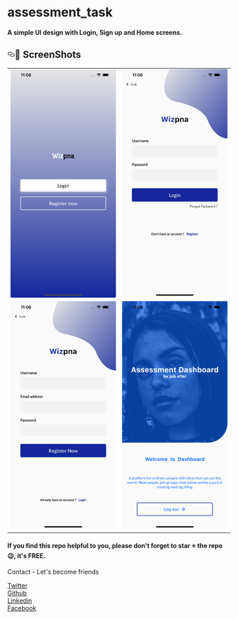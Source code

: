 # assessment_task

<h4>A simple UI design with Login, Sign up and Home screens.</h4>

<p align="center"><h2><a id="user-content--screenshots" class="anchor" aria-hidden="true" href="#-screenshots"><svg class="octicon octicon-link" viewBox="0 0 16 16" version="1.1" width="16" height="16" aria-hidden="true"><path fill-rule="evenodd" d="M4 9h1v1H4c-1.5 0-3-1.69-3-3.5S2.55 3 4 3h4c1.45 0 3 1.69 3 3.5 0 1.41-.91 2.72-2 3.25V8.59c.58-.45 1-1.27 1-2.09C10 5.22 8.98 4 8 4H4c-.98 0-2 1.22-2 2.5S3 9 4 9zm9-3h-1v1h1c1 0 2 1.22 2 2.5S13.98 12 13 12H9c-.98 0-2-1.22-2-2.5 0-.83.42-1.64 1-2.09V6.25c-1.09.53-2 1.84-2 3.25C6 11.31 7.55 13 9 13h4c1.45 0 3-1.69 3-3.5S14.5 6 13 6z"></path></svg></a><g-emoji class="g-emoji" alias="camera_flash" fallback-src="https://github.githubassets.com/images/icons/emoji/unicode/1f4f8.png">📸</g-emoji> ScreenShots</h2></p>
<p align="center">
<table>

<tbody>
<tr>
<td align="center"><a target="_blank" rel="noopener noreferrer" href="https://raw.githubusercontent.com/Wizpna/assessment_task/master/screenshots/Simulator%20Screen%20Shot%20-%20iPhone%2012%20Pro%20Max%20-%202021-11-04%20at%2023.06.37.png"><img src="https://raw.githubusercontent.com/Wizpna/assessment_task/master/screenshots/Simulator%20Screen%20Shot%20-%20iPhone%2012%20Pro%20Max%20-%202021-11-04%20at%2023.06.37.png" alt="" data-canonical-src="https://i.imgur.com/ipUdGyk.png" style="max-width:100%;"></a></td>
<td align="center"><a target="_blank" rel="noopener noreferrer" href="https://raw.githubusercontent.com/Wizpna/assessment_task/master/screenshots/Simulator%20Screen%20Shot%20-%20iPhone%2012%20Pro%20Max%20-%202021-11-04%20at%2023.06.40.png"><img src="https://raw.githubusercontent.com/Wizpna/assessment_task/master/screenshots/Simulator%20Screen%20Shot%20-%20iPhone%2012%20Pro%20Max%20-%202021-11-04%20at%2023.06.40.png" alt="" data-canonical-src="https://i.imgur.com/u1rCsZ8.png" style="max-width:100%;"></a></td>
</tr>
<tr>
<td align="center"><a target="_blank" rel="noopener noreferrer" href="https://raw.githubusercontent.com/Wizpna/assessment_task/master/screenshots/Simulator%20Screen%20Shot%20-%20iPhone%2012%20Pro%20Max%20-%202021-11-04%20at%2023.06.44.png"><img src="https://raw.githubusercontent.com/Wizpna/assessment_task/master/screenshots/Simulator%20Screen%20Shot%20-%20iPhone%2012%20Pro%20Max%20-%202021-11-04%20at%2023.06.44.png" alt="" data-canonical-src="https://i.imgur.com/rujH2xz.png" style="max-width:100%;"></a></td>
<td align="center"><a target="_blank" rel="noopener noreferrer" href="https://raw.githubusercontent.com/Wizpna/assessment_task/master/screenshots/Simulator%20Screen%20Shot%20-%20iPhone%2012%20Pro%20Max%20-%202021-11-04%20at%2023.06.47.png"><img src="https://raw.githubusercontent.com/Wizpna/assessment_task/master/screenshots/Simulator%20Screen%20Shot%20-%20iPhone%2012%20Pro%20Max%20-%202021-11-04%20at%2023.06.47.png" alt="" data-canonical-src="https://i.imgur.com/gOx5T8H.png" style="max-width:100%;"></a></td>
</tr>

</tbody>
</table>
</p>


<h4>If you find this repo helpful to you, please don't forget to star ⭐ the repo 😉, it's FREE. </h4>

Contact - Let's become friends

<a href="https://twitter.com/Promise_Amadi1">Twitter</a></br>
<a href="https://github.com/Wizpna">Github</a></br>
<a href="https://www.linkedin.com/in/promise-amadi-101759a1/">Linkedin</a></br>
<a href="https://www.facebook.com/promise.nzubechi.amadi">Facebook</a>

